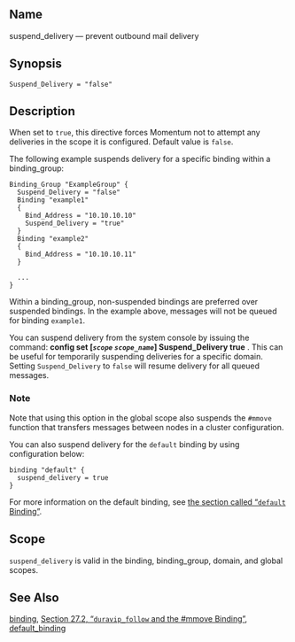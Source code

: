 <a name="conf.ref.suspend_delivery"></a>
## Name

suspend_delivery — prevent outbound mail delivery

## Synopsis

`Suspend_Delivery = "false"`

<a name="idp26800496"></a>
## Description

When set to `true`, this directive forces Momentum not to attempt any deliveries in the scope it is configured. Default value is `false`.

The following example suspends delivery for a specific binding within a binding_group:

```
Binding_Group "ExampleGroup" {
  Suspend_Delivery = "false"
  Binding "example1"
  {
    Bind_Address = "10.10.10.10"
    Suspend_Delivery = "true"
  }
  Binding "example2"
  {
    Bind_Address = "10.10.10.11"
  }

  ...
}
```

Within a binding_group, non-suspended bindings are preferred over suspended bindings. In the example above, messages will not be queued for binding `example1`.

You can suspend delivery from the system console by issuing the command: **config set [*`scope`* *`scope_name`*] Suspend_Delivery true**                                                     . This can be useful for temporarily suspending deliveries for a specific domain. Setting `Suspend_Delivery` to `false` will resume delivery for all queued messages.

### Note

Note that using this option in the global scope also suspends the `#mmove` function that transfers messages between nodes in a cluster configuration.

You can also suspend delivery for the `default` binding by using configuration below:

```
binding "default" {
  suspend_delivery = true
}
```

For more information on the default binding, see [the section called “`default` Binding”](conf.ref.binding.php#conf.ref.binding.default "default Binding").

<a name="idp26812432"></a>
## Scope

`suspend_delivery` is valid in the binding, binding_group, domain, and global scopes.

<a name="idp26814736"></a>
## See Also

[binding](conf.ref.binding.php "binding"), [Section 27.2, “`duravip_follow` and the #mmove Binding”](cluster.config.mmove.php "27.2. duravip_follow and the #mmove Binding"), [default_binding](conf.ref.default_binding.php "default_binding")
